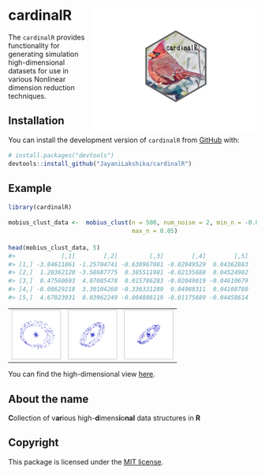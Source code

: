 
<!-- README.md is generated from README.Rmd. Please edit that file -->

# cardinalR <img src="man/figures/logo.png" align="right" height="250" width="auto" alt="" />

The `cardinalR` provides functionality for generating simulation
high-dimensional datasets for use in various Nonlinear dimension
reduction techniques.

## Installation

You can install the development version of `cardinalR` from
[GitHub](https://github.com/) with:

``` r
# install.packages("devtools")
devtools::install_github("JayaniLakshika/cardinalR")
```

## Example

``` r
library(cardinalR)
```

``` r
mobius_clust_data <-  mobius_clust(n = 500, num_noise = 2, min_n = -0.05, 
                                   max_n = 0.05)

head(mobius_clust_data, 5)
#>             [,1]        [,2]         [,3]        [,4]        [,5]
#> [1,] -3.84611861 -1.25704741 -0.638967081 -0.02949529  0.04362883
#> [2,]  1.20362120 -3.58687775  0.385511981 -0.02135688  0.04524982
#> [3,]  0.47560693  4.07085478  0.015786283 -0.02049019 -0.04610679
#> [4,] -0.08629218  3.30104260 -0.336331289  0.04988311  0.04108780
#> [5,]  4.67023931  0.03962249 -0.004886119 -0.01175689 -0.04458614
```

<table style="width:100%">
<tr>
<td align="center">
<img src="man/figures/mobius_1.png" height="100" alt="" />
</td>
<td align="center">
<img src="man/figures/mobius_2.png" height="100" alt="" />
</td>
<td align="center">
<img src="man/figures/mobius_3.png" height="100" alt="" />
</td>
</tr>
</table>

You can find the high-dimensional view
[here](https://youtu.be/731aZxDifCs).

## About the name

**C**ollection of v**ar**ious high-**d**imens**i**o**nal** data
structures in **R**

## Copyright

This package is licensed under the [MIT
license](https://github.com/JayaniLakshika/cardinalR/tree/main?tab=MIT-2-ov-file).
